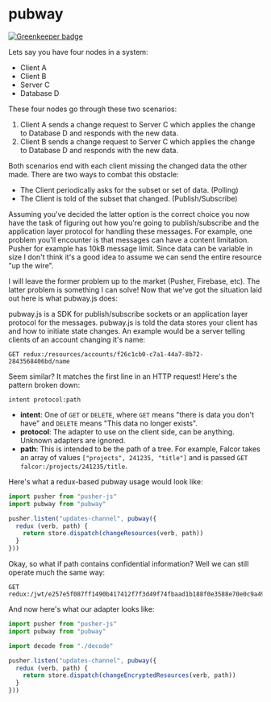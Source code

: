 # pubway

[![Greenkeeper badge](https://badges.greenkeeper.io/krainboltgreene/pubway.js.svg)](https://greenkeeper.io/)

Lets say you have four nodes in a system:

  - Client A
  - Client B
  - Server C
  - Database D

These four nodes go through these two scenarios:

  1. Client A sends a change request to Server C which applies the change to Database D and responds with the new data.
  2. Client B sends a change request to Server C which applies the change to Database D and responds with the new data.

Both scenarios end with each client missing the changed data the other made. There are two ways to combat this obstacle:

  - The Client periodically asks for the subset or set of data. (Polling)
  - The Client is told of the subset that changed. (Publish/Subscribe)

Assuming you've decided the latter option is the correct choice you now have the task of figuring out how you're going to publish/subscribe and the application layer protocol for handling these messages. For example, one problem you'll encounter is that messages can have a content limitation. Pusher for example has 10kB message limit. Since data can be variable in size I don't think it's a good idea to assume we can send the entire resource "up the wire".

I will leave the former problem up to the market (Pusher, Firebase, etc). The latter problem is something I can solve! Now that we've got the situation laid out here is what pubway.js does:

pubway.js is a SDK for publish/subscribe sockets or an application layer protocol for the messages. pubway.js is told the data stores your client has and how to initiate state changes. An example would be a server telling clients of an account changing it's name:

```
GET redux:/resources/accounts/f26c1cb0-c7a1-44a7-8b72-2843568406bd/name
```

Seem similar? It matches the first line in an HTTP request! Here's the pattern broken down:

```
intent protocol:path
```

  - **intent**: One of `GET` or `DELETE`, where `GET` means "there is data you don't have" and `DELETE` means "This data no longer exists".
  - **protocol**: The adapter to use on the client side, can be anything. Unknown adapters are ignored.
  - **path**: This is intended to be the path of a tree. For example, Falcor takes an array of values `["projects", 241235, "title"]` and is passed `GET falcor:/projects/241235/title`.

Here's what a redux-based pubway usage would look like:

``` javascript
import pusher from "pusher-js"
import pubway from "pubway"

pusher.listen("updates-channel", pubway({
  redux (verb, path) {
    return store.dispatch(changeResources(verb, path))
  }
}))
```

Okay, so what if path contains confidential information? Well we can still operate much the same way:

```
GET redux:/jwt/e257e5f087ff1490b417412f7f3d49f74fbaad1b188f0e3588e70e0c9a49cc7a
```

And now here's what our adapter looks like:

``` javascript
import pusher from "pusher-js"
import pubway from "pubway"

import decode from "./decode"

pusher.listen("updates-channel", pubway({
  redux (verb, path) {
    return store.dispatch(changeEncryptedResources(verb, path))
  }
}))
```


[BADGE_TRAVIS]: https://img.shields.io/travis/krainboltgreene/pubway.js.svg?maxAge=2592000&style=flat-square
[BADGE_VERSION]: https://img.shields.io/npm/v/pubway.svg?maxAge=2592000&style=flat-square
[BADGE_STABILITY]: https://img.shields.io/badge/stability-strong-green.svg?maxAge=2592000&style=flat-square
[BADGE_DEPENDENCY]: https://img.shields.io/david/krainboltgreene/pubway.js.svg?maxAge=2592000&style=flat-square
